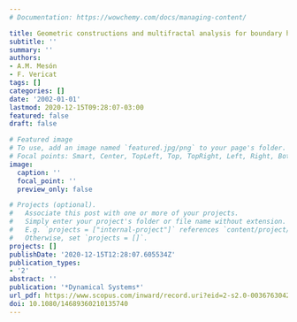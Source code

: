 ```yaml
---
# Documentation: https://wowchemy.com/docs/managing-content/

title: Geometric constructions and multifractal analysis for boundary hyperholic maps
subtitle: ''
summary: ''
authors:
- A.M. Mesón
- F. Vericat
tags: []
categories: []
date: '2002-01-01'
lastmod: 2020-12-15T09:28:07-03:00
featured: false
draft: false

# Featured image
# To use, add an image named `featured.jpg/png` to your page's folder.
# Focal points: Smart, Center, TopLeft, Top, TopRight, Left, Right, BottomLeft, Bottom, BottomRight.
image:
  caption: ''
  focal_point: ''
  preview_only: false

# Projects (optional).
#   Associate this post with one or more of your projects.
#   Simply enter your project's folder or file name without extension.
#   E.g. `projects = ["internal-project"]` references `content/project/deep-learning/index.md`.
#   Otherwise, set `projects = []`.
projects: []
publishDate: '2020-12-15T12:28:07.605534Z'
publication_types:
- '2'
abstract: ''
publication: '*Dynamical Systems*'
url_pdf: https://www.scopus.com/inward/record.uri?eid=2-s2.0-0036763042&doi=10.1080%2f14689360210135740&partnerID=40&md5=37c76196a513f992b6f45492eb7167e8
doi: 10.1080/14689360210135740
---
```

